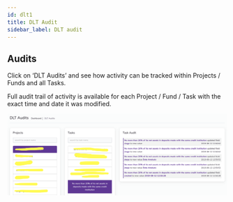 ```yaml
---
id: dlt1
title: DLT Audit
sidebar_label: DLT audit
---
```




## Audits

Click on ‘DLT Audits’ and see how activity can be tracked within Projects / Funds and all Tasks. 

Full audit trail of activity is available for each Project / Fund / Task with the exact time and date it was modified.

![DLT](/static/img/assets/dlt.png)